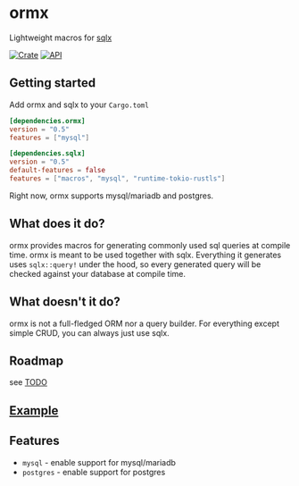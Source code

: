 # ormx

Lightweight macros for [sqlx](https://github.com/launchbadge/sqlx)

[![Crate](https://img.shields.io/crates/v/ormx.svg)](https://crates.io/crates/ormx)
[![API](https://docs.rs/ormx/badge.svg)](https://docs.rs/ormx)

## Getting started

Add ormx and sqlx to your `Cargo.toml`

```toml
[dependencies.ormx]
version = "0.5"
features = ["mysql"]

[dependencies.sqlx]
version = "0.5"
default-features = false
features = ["macros", "mysql", "runtime-tokio-rustls"]
```

Right now, ormx supports mysql/mariadb and postgres.

## What does it do?

ormx provides macros for generating commonly used sql queries at compile time.
ormx is meant to be used together with sqlx. Everything it generates uses `sqlx::query!` under the hood, so every generated query will be checked against your database at compile time.

## What doesn't it do?

ormx is not a full-fledged ORM nor a query builder. For everything except simple CRUD, you can always just use sqlx.

## Roadmap

see [TODO](TODO.tasks)

## [Example](https://github.com/NyxCode/ormx/tree/master/example/src/main.rs)

## Features

- `mysql` -  enable support for mysql/mariadb
- `postgres` - enable support for postgres
